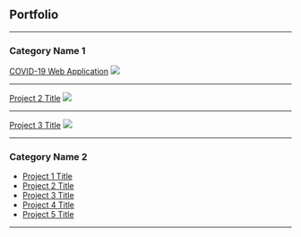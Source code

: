## Portfolio

---

### Category Name 1 

[COVID-19 Web Application](/sample_page)
<img src="![image](https://user-images.githubusercontent.com/64093617/110867587-4bfe6c80-82c7-11eb-9e14-aa1bd3597f81.png)"/>

---
[Project 2 Title](/pdf/sample_presentation.pdf)
<img src="images/dummy_thumbnail.jpg?raw=true"/>

---
[Project 3 Title](http://example.com/)
<img src="images/dummy_thumbnail.jpg?raw=true"/>

---

### Category Name 2

- [Project 1 Title](http://example.com/)
- [Project 2 Title](http://example.com/)
- [Project 3 Title](http://example.com/)
- [Project 4 Title](http://example.com/)
- [Project 5 Title](http://example.com/)

---

